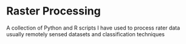 # Raster Processing
A collection of Python and R scripts I have used to process rater data usually remotely sensed datasets and classification techniques
